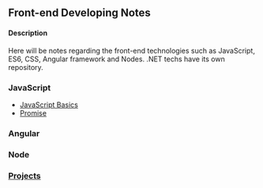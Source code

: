 ## Front-end Developing Notes ##


#### Description ####
Here will be notes regarding the front-end technologies such as JavaScript,  ES6, CSS, Angular framework and Nodes. 
.NET techs have its own repository. 

### JavaScript ###
+ [JavaScript Basics](/../../JavaScript)
+ [Promise](/../../Promise)



### Angular ###

### Node ###

### [Projects](/../../Projects) ###